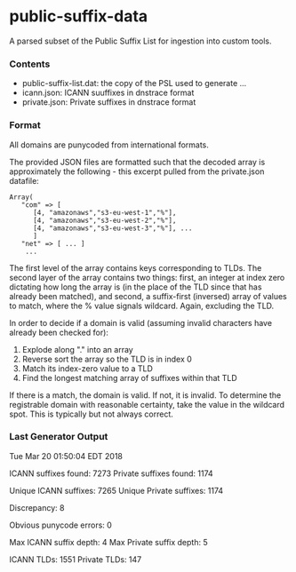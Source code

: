 # public-suffix-data

A parsed subset of the Public Suffix List for ingestion into custom tools.

### Contents

* public-suffix-list.dat: the copy of the PSL used to generate ...
* icann.json: ICANN suuffixes in dnstrace format
* private.json: Private suffixes in dnstrace format

### Format

All domains are punycoded from international formats.

The provided JSON files are formatted such that the decoded array is approximately the following - this excerpt pulled from the private.json datafile:

```
Array(
   "com" => [
      [4, "amazonaws","s3-eu-west-1","%"],
      [4, "amazonaws","s3-eu-west-2","%"],
      [4, "amazonaws","s3-eu-west-3","%"], ...
      ]
   "net" => [ ... ]
    ...
```

The first level of the array contains keys corresponding to TLDs. The second layer of the array contains two things: first, an integer at index zero dictating how long the array is (in the place of the TLD since that has already been matched), and second, a suffix-first (inversed) array of values to match, where the % value signals wildcard. Again, excluding the TLD.

In order to decide if a domain is valid (assuming invalid characters have already been checked for):

1. Explode along "." into an array
2. Reverse sort the array so the TLD is in index 0
3. Match its index-zero value to a TLD
4. Find the longest matching array of suffixes within that TLD

If there is a match, the domain is valid. If not, it is invalid. To determine the registrable domain with reasonable certainty, take the value in the wildcard spot. This is typically but not always correct.

### Last Generator Output

Tue Mar 20 01:50:04 EDT 2018

ICANN suffixes found: 7273   Private suffixes found: 1174

Unique ICANN suffixes: 7265   Unique Private suffixes: 1174

Discrepancy: 8

Obvious punycode errors: 0

Max ICANN suffix depth: 4   Max Private suffix depth: 5

ICANN TLDs: 1551   Private TLDs: 147

